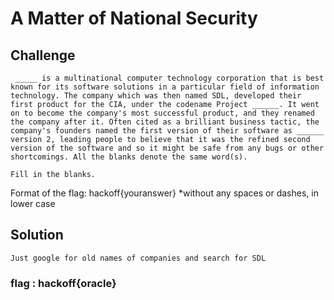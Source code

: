 # A Matter of National Security

## Challenge
`
_____ is a multinational computer technology corporation that is best known for its software solutions in a particular field of information technology. The company which was then named SDL, developed their first product for the CIA, under the codename Project ______. It went on to become the company's most successful product, and they renamed the company after it. Often cited as a brilliant business tactic, the company's founders named the first version of their software as ______ version 2, leading people to believe that it was the refined second version of the software and so it might be safe from any bugs or other shortcomings. All the blanks denote the same word(s).`

`Fill in the blanks.`

Format of the flag: hackoff{youranswer} 
*without any spaces or dashes, in lower case

## Solution
```
Just google for old names of companies and search for SDL

```

### flag : hackoff{oracle}

